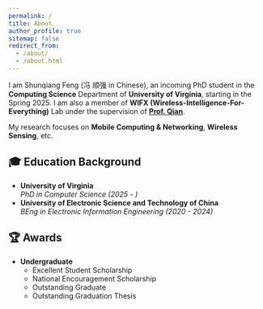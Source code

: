 ```yaml
---
permalink: /
title: About
author_profile: true
sitemap: false
redirect_from:
  - /about/
  - /about.html
---
```


I am Shunqiang Feng (冯 顺强 in Chinese), an incoming PhD student in the **Computing Science** Department of **University of Virginia**, starting in the Spring 2025. I am also a member of **WIFX (Wireless-Intelligence-For-Everything)** Lab under the supervision of **[Prof. Qian](https://kunqian.info)**.

My research focuses on **Mobile Computing & Networking**, **Wireless Sensing**, etc.

## 🎓 Education Background

- **University of Virginia**  
  _PhD in Computer Science (2025 - )_
- **University of Electronic Science and Technology of China**  
  _BEng in Electronic Information Engineering (2020 - 2024)_

## 🏆 Awards

- **Undergraduate**
  - Excellent Student Scholarship
  - National Encouragement Scholarship
  - Outstanding Graduate
  - Outstanding Graduation Thesis
